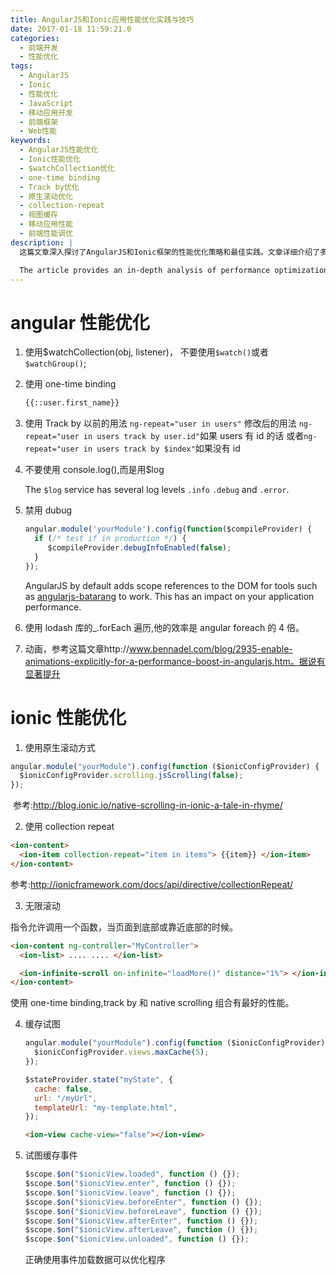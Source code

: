 ```yaml
---
title: AngularJS和Ionic应用性能优化实践与技巧
date: 2017-01-18 11:59:21.0
categories:
  - 前端开发
  - 性能优化
tags:
  - AngularJS
  - Ionic
  - 性能优化
  - JavaScript
  - 移动应用开发
  - 前端框架
  - Web性能
keywords:
  - AngularJS性能优化
  - Ionic性能优化
  - $watchCollection优化
  - one-time binding
  - Track by优化
  - 原生滚动优化
  - collection-repeat
  - 视图缓存
  - 移动应用性能
  - 前端性能调优
description: |
  这篇文章深入探讨了AngularJS和Ionic框架的性能优化策略和最佳实践。文章详细介绍了多个实用的优化技巧，包括使用$watchCollection替代$watch、实现one-time binding、优化ng-repeat性能、配置原生滚动、实现无限滚动等关键技术点。这些优化方法能有效提升应用的响应速度、减少内存占用，并改善整体用户体验。

  The article provides an in-depth analysis of performance optimization strategies for AngularJS and Ionic frameworks. It covers essential optimization techniques including the use of $watchCollection instead of $watch, implementing one-time binding, optimizing ng-repeat performance, configuring native scrolling, and implementing infinite scroll functionality. These optimization methods effectively improve application response time, reduce memory usage, and enhance overall user experience. The article includes practical code examples and implementation guidelines for each optimization technique, making it a valuable resource for developers working with AngularJS and Ionic frameworks.
---
```


# angular 性能优化

1. 使用\$watchCollection(obj, listener)，
   不要使用`$watch()`或者`$watchGroup()`;

2. 使用 one-time binding

   ```html
   {{::user.first_name}}
   ```

   <!--more-->

3. 使用 Track by
   以前的用法
   `ng-repeat="user in users"`
   修改后的用法
   `ng-repeat="user in users track by user.id"`如果 users 有 id 的话
   或者`ng-repeat="user in users track by $index"`如果没有 id

4. 不要使用 console.log(),而是用\$log

   The `$log` service has several log levels `.info` `.debug` and `.error`.

5. 禁用 dubug

   ```javascript
   angular.module('yourModule').config(function($compileProvider) {
     if (/* test if in production */) {
    	$compileProvider.debugInfoEnabled(false);
     }
   });

   ```

   AngularJS by default adds scope references to the DOM for tools such as [angularjs-batarang](https://chrome.google.com/webstore/detail/angularjs-batarang/ighdmehidhipcmcojjgiloacoafjmpfk?hl=en) to work. This has an impact on your application performance.

6. 使用 lodash 库的\_.forEach 遍历,他的效率是 angular foreach 的 4 倍。

7. 动画，参考这篇文章http://www.bennadel.com/blog/2935-enable-animations-explicitly-for-a-performance-boost-in-angularjs.htm。据说有显著提升

# ionic 性能优化

1. 使用原生滚动方式

```javascript
angular.module("yourModule").config(function ($ionicConfigProvider) {
  $ionicConfigProvider.scrolling.jsScrolling(false);
});
```

​ 参考:http://blog.ionic.io/native-scrolling-in-ionic-a-tale-in-rhyme/

2. 使用 collection repeat

```html
<ion-content>
  <ion-item collection-repeat="item in items"> {{item}} </ion-item>
</ion-content>
```

参考:http://ionicframework.com/docs/api/directive/collectionRepeat/

3. 无限滚动

<ion-infinite-scroll> 指令允许调用一个函数，当页面到底部或靠近底部的时候。

```html
<ion-content ng-controller="MyController">
  <ion-list> .... .... </ion-list>

  <ion-infinite-scroll on-infinite="loadMore()" distance="1%"> </ion-infinite-scroll>
</ion-content>
```

使用 one-time binding,track by 和 native scrolling 组合有最好的性能。

4. 缓存试图

   ```javascript
   angular.module("yourModule").config(function ($ionicConfigProvider) {
     $ionicConfigProvider.views.maxCache(5);
   });
   ```

   ```javascript
   $stateProvider.state("myState", {
     cache: false,
     url: "/myUrl",
     templateUrl: "my-template.html",
   });
   ```

   ```html
   <ion-view cache-view="false"></ion-view>
   ```

5. 试图缓存事件

   ```javascript
   $scope.$on("$ionicView.loaded", function () {});
   $scope.$on("$ionicView.enter", function () {});
   $scope.$on("$ionicView.leave", function () {});
   $scope.$on("$ionicView.beforeEnter", function () {});
   $scope.$on("$ionicView.beforeLeave", function () {});
   $scope.$on("$ionicView.afterEnter", function () {});
   $scope.$on("$ionicView.afterLeave", function () {});
   $scope.$on("$ionicView.unloaded", function () {});
   ```

   正确使用事件加载数据可以优化程序
